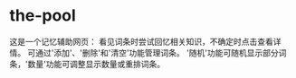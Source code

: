 # the-pool
这是一个记忆辅助网页：   看见词条时尝试回忆相关知识，不确定时点击查看详情。   可通过'添加'、'删除'和'清空'功能管理词条。   '随机'功能可随机显示部分词条，'数量'功能可调整显示数量或重排词条。
